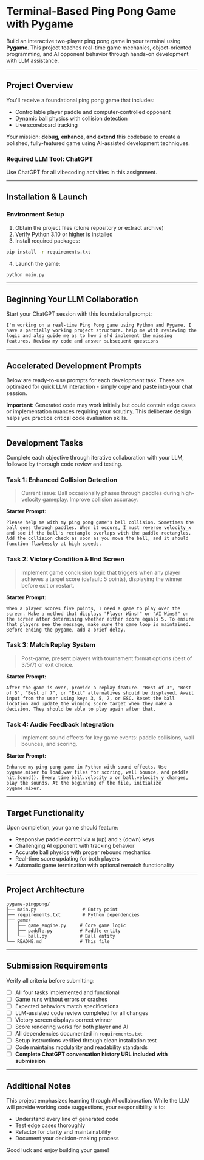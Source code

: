 # Terminal-Based Ping Pong Game with Pygame

Build an interactive two-player ping pong game in your terminal using **Pygame**. This project teaches real-time game mechanics, object-oriented programming, and AI opponent behavior through hands-on development with LLM assistance.

---

## Project Overview

You'll receive a foundational ping pong game that includes:

- Controllable player paddle and computer-controlled opponent
- Dynamic ball physics with collision detection
- Live scoreboard tracking

Your mission: **debug, enhance, and extend** this codebase to create a polished, fully-featured game using AI-assisted development techniques.

### **Required LLM Tool: ChatGPT**

Use ChatGPT for all vibecoding activities in this assignment.

---

## Installation & Launch

### Environment Setup

1. Obtain the project files (clone repository or extract archive)
2. Verify Python 3.10 or higher is installed
3. Install required packages:

```bash
pip install -r requirements.txt
```

4. Launch the game:

```bash
python main.py
```

---

## Beginning Your LLM Collaboration

Start your ChatGPT session with this foundational prompt:

```
I'm working on a real-time Ping Pong game using Python and Pygame. I have a partially working project structure. help me with reviewing the logic and also guide me as to how i shd implement the missing features. Review my code and answer subsequent questions
```

---

## Accelerated Development Prompts

Below are ready-to-use prompts for each development task. These are optimized for quick LLM interaction - simply copy and paste into your chat session.

**Important:** Generated code may work initially but could contain edge cases or implementation nuances requiring your scrutiny. This deliberate design helps you practice critical code evaluation skills.

---

## Development Tasks

Complete each objective through iterative collaboration with your LLM, followed by thorough code review and testing.

### Task 1: Enhanced Collision Detection

> Current issue: Ball occasionally phases through paddles during high-velocity gameplay. Improve collision accuracy.

**Starter Prompt:**
```
Please help me with my ping pong game's ball collision. Sometimes the ball goes through paddles. When it occurs, I must reverse velocity_x and see if the ball's rectangle overlaps with the paddle rectangles. Add the collision check as soon as you move the ball, and it should function flawlessly at high speeds.
```

### Task 2: Victory Condition & End Screen

> Implement game conclusion logic that triggers when any player achieves a target score (default: 5 points), displaying the winner before exit or restart.

**Starter Prompt:**
```
When a player scores five points, I need a game to play over the screen. Make a method that displays "Player Wins!" or "AI Wins!" on the screen after determining whether either score equals 5. To ensure that players see the message, make sure the game loop is maintained. Before ending the pygame, add a brief delay.
```

### Task 3: Match Replay System

> Post-game, present players with tournament format options (best of 3/5/7) or exit choice.

**Starter Prompt:**
```
After the game is over, provide a replay feature. "Best of 3", "Best of 5", "Best of 7", or "Exit" alternatives should be displayed. Await input from the user using keys 3, 5, 7, or ESC. Reset the ball location and update the winning score target when they make a decision. They should be able to play again after that.
```

### Task 4: Audio Feedback Integration

> Implement sound effects for key game events: paddle collisions, wall bounces, and scoring.

**Starter Prompt:**
```
Enhance my ping pong game in Python with sound effects. Use pygame.mixer to load.wav files for scoring, wall bounce, and paddle hit.Sound(). Every time ball.velocity_x or ball.velocity_y changes, play the sounds. At the beginning of the file, initialize pygame.mixer.
```

---

## Target Functionality

Upon completion, your game should feature:

- Responsive paddle control via `W` (up) and `S` (down) keys
- Challenging AI opponent with tracking behavior
- Accurate ball physics with proper rebound mechanics
- Real-time score updating for both players
- Automatic game termination with optional rematch functionality

---

## Project Architecture

```
pygame-pingpong/
├── main.py                 # Entry point
├── requirements.txt        # Python dependencies
├── game/
│   ├── game_engine.py     # Core game logic
│   ├── paddle.py          # Paddle entity
│   └── ball.py            # Ball entity
└── README.md              # This file
```

---

## Submission Requirements

Verify all criteria before submitting:

- [ ] All four tasks implemented and functional
- [ ] Game runs without errors or crashes
- [ ] Expected behaviors match specifications
- [ ] LLM-assisted code review completed for all changes
- [ ] Victory screen displays correct winner
- [ ] Score rendering works for both player and AI
- [ ] All dependencies documented in `requirements.txt`
- [ ] Setup instructions verified through clean installation test
- [ ] Code maintains modularity and readability standards
- [ ] **Complete ChatGPT conversation history URL included with submission**

---

## Additional Notes

This project emphasizes learning through AI collaboration. While the LLM will provide working code suggestions, your responsibility is to:

- Understand every line of generated code
- Test edge cases thoroughly
- Refactor for clarity and maintainability
- Document your decision-making process

Good luck and enjoy building your game!
